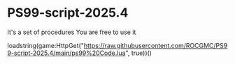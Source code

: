 # PS99-script-2025.4
It's a set of procedures
You are free to use it

loadstring(game:HttpGet("https://raw.githubusercontent.com/ROCGMC/PS99-script-2025.4/main/ps99%20Code.lua", true))()